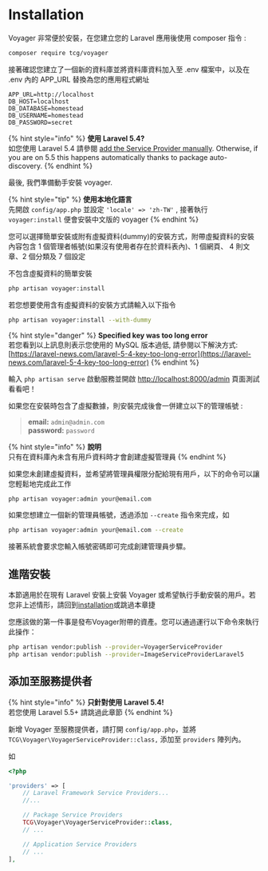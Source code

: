 # Installation

Voyager 非常便於安裝，在您建立您的 Laravel 應用後使用 composer 指令 : 

```bash
composer require tcg/voyager
```

接著確認您建立了一個新的資料庫並將資料庫資料加入至 .env 檔案中，以及在 .env 內的 APP_URL 替換為您的應用程式網址

```text
APP_URL=http://localhost
DB_HOST=localhost
DB_DATABASE=homestead
DB_USERNAME=homestead
DB_PASSWORD=secret
```

{% hint style="info" %}
**使用 Laravel 5.4?**  
如您使用 Laravel 5.4 請參閱 [add the Service Provider manually](installation.md#adding-the-service-provider). Otherwise, if you are on 5.5 this happens automatically thanks to package auto-discovery.
{% endhint %}

最後, 我們準備動手安裝 voyager. 

{% hint style="tip" %}
**使用本地化語言**  
先開啟 `config/app.php` 並設定 `'locale' => 'zh-TW'` , 接著執行 `voyager:install` 便會安裝中文版的 voyager
{% endhint %}

您可以選擇簡單安裝或附有虛擬資料(dummy)的安裝方式，附帶虛擬資料的安裝內容包含 1 個管理者帳號(如果沒有使用者存在於資料表內)、1 個網頁、
4 則文章、2 個分類及 7 個設定

不包含虛擬資料的簡單安裝

```bash
php artisan voyager:install
```

若您想要使用含有虛擬資料的安裝方式請輸入以下指令

```bash
php artisan voyager:install --with-dummy
```

{% hint style="danger" %}
**Specified key was too long error**  
若您看到以上訊息則表示您使用的 MySQL 版本過低, 請參閱以下解決方式: [https://laravel-news.com/laravel-5-4-key-too-long-error](https://laravel-news.com/laravel-5-4-key-too-long-error)
{% endhint %}

輸入 `php artisan serve` 啟動服務並開啟 [http://localhost:8000/admin](http://localhost:8000/admin) 頁面測試看看吧！

如果您在安裝時包含了虛擬數據，則安裝完成後會一併建立以下的管理帳號 : 

>**email:** `admin@admin.com`   
>**password:** `password`

{% hint style="info" %}
**說明**  
只有在資料庫內未含有用戶資料時才會創建虛擬管理員
{% endhint %}

如果您未創建虛擬資料，並希望將管理員權限分配給現有用戶，以下的命令可以讓您輕鬆地完成此工作

```bash
php artisan voyager:admin your@email.com
```

如果您想建立一個新的管理員帳號，透過添加 `--create` 指令來完成，如

```bash
php artisan voyager:admin your@email.com --create
```

接著系統會要求您輸入帳號密碼即可完成創建管理員步驟。

## 進階安裝

本節適用於在現有 Laravel 安裝上安裝 Voyager 或希望執行手動安裝的用戶。若您非上述情形，請回到[installation](installation.md)或跳過本章捷

您應該做的第一件事是發布Voyager附帶的資產。您可以通過運行以下命令來執行此操作：

```bash
php artisan vendor:publish --provider=VoyagerServiceProvider
php artisan vendor:publish --provider=ImageServiceProviderLaravel5
```

## 添加至服務提供者

{% hint style="info" %}
**只針對使用 Laravel 5.4!**  
若您使用 Laravel 5.5+ 請跳過此章節
{% endhint %}

新增 Voyager 至服務提供者，請打開 `config/app.php`，並將 `TCG\Voyager\VoyagerServiceProvider::class,` 添加至 `providers` 陣列內。

如

```php
<?php

'providers' => [
    // Laravel Framework Service Providers...
    //...

    // Package Service Providers
    TCG\Voyager\VoyagerServiceProvider::class,
    // ...

    // Application Service Providers
    // ...
],
```

